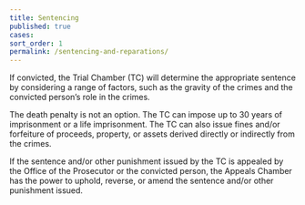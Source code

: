 ```yaml
---
title: Sentencing
published: true
cases:
sort_order: 1
permalink: /sentencing-and-reparations/
---
```



If convicted, the Trial Chamber (TC) will determine the appropriate sentence by considering a range of factors, such as the gravity of the crimes and the convicted person’s role in the crimes.

The death penalty is not an option. The TC can impose up to 30 years of imprisonment or a life imprisonment. The TC can also issue fines and/or forfeiture of proceeds, property, or assets derived directly or indirectly from the crimes.&nbsp;&nbsp;

If the sentence and/or other punishment issued by the TC is appealed by the Office of the Prosecutor or the convicted person, the Appeals Chamber has the power to uphold, reverse, or amend the sentence and/or other punishment issued.